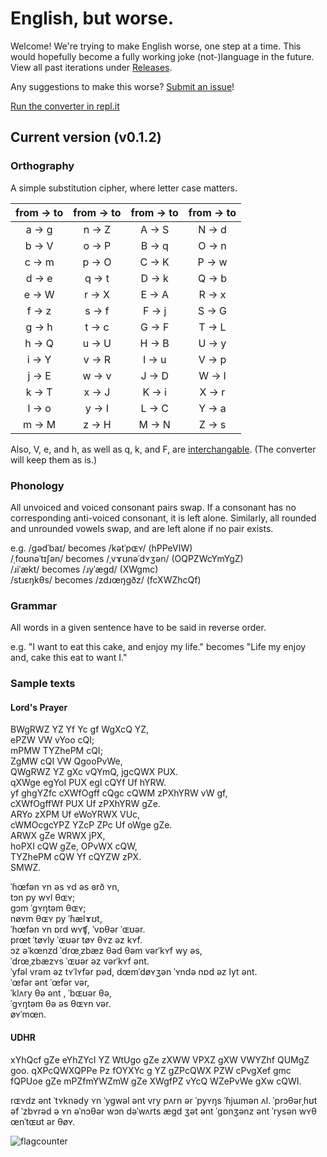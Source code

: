 # English, but worse.
Welcome! We're trying to make English worse, one step at a time. This would hopefully become a fully working joke (not-)language in the future. View all past iterations under [Releases](https://github.com/ajlee2006/english-but-worse/releases).

Any suggestions to make this worse? [Submit an issue](https://github.com/ajlee2006/english-but-worse/issues/new)!

[Run the converter in repl.it](https://repl.it/@AJLee/english-but-worse)

## Current version (v0.1.2)

### Orthography

A simple substitution cipher, where letter case matters.

from → to | from → to | from → to | from → to
:---: | :---: | :---: | :---:
a → g | n → Z | A → S | N → d
b → V | o → P | B → q | O → n
c → m | p → O | C → K | P → w
d → e | q → t | D → k | Q → b
e → W | r → X | E → A | R → x
f → z | s → f | F → j | S → G
g → h | t → c | G → F | T → L
h → Q | u → U | H → B | U → y
i → Y | v → R | I → u | V → p
j → E | w → v | J → D | W → l
k → T | x → J | K → i | X → r
l → o | y → I | L → C | Y → a
m → M | z → H | M → N | Z → s

Also, V, e, and h, as well as q, k, and F, are [interchangable](https://badconlangingideas.tumblr.com/post/156908127117/490). (The converter will keep them as is.)

### Phonology

All unvoiced and voiced consonant pairs swap. If a consonant has no corresponding anti-voiced consonant, it is left alone. Similarly, all rounded and unrounded vowels swap, and are left alone if no pair exists.

e.g. /ɡədˈbaɪ/ becomes /kətˈpɶʏ/ (hPPeVIW)  
/ˌfoʊnəˈtɪʃən/ becomes /ˌvɤʊnəˈdʏʒən/ (OQPZWcYmYgZ)  
/ɹiˈækt/ becomes /ɹyˈægd/ (XWgmc)  
/stɹɛŋkθs/ becomes /zdɹœŋgðz/ (fcXWZhcQf)

### Grammar

All words in a given sentence have to be said in reverse order.

e.g. "I want to eat this cake, and enjoy my life." becomes "Life my enjoy and, cake this eat to want I."

### Sample texts

#### Lord's Prayer

BWgRWZ YZ Yf Yc gf WgXcQ YZ,  
ePZW VW vYoo cQI;  
mPMW TYZhePM cQI;  
ZgMW cQI VW QgooPvWe,  
QWgRWZ YZ gXc vQYmQ, jgcQWX PUX.  
qXWge egYoI PUX egI cQYf Uf hYRW.  
yf ghgYZfc cXWfOgff cQgc cQWM zPXhYRW vW gf,  
cXWfOgffWf PUX Uf zPXhYRW gZe.  
ARYo zXPM Uf eWoYRWX VUc,  
cWMOcgcYPZ YZcP ZPc Uf oWge gZe.  
ARWX gZe WRWX jPX,  
hoPXI cQW gZe, OPvWX cQW,  
TYZhePM cQW Yf cQYZW zPX.  
SMWZ.  

ˈɦœfən ʏn əs ʏd əs ɞrð ʏn,  
tɔn py wʏl θɶʏ;  
gɔm ˈgʏŋtəm θɶʏ;  
nøʏm θɶʏ py ˈɦælɤʊt,  
ˈɦœfən ʏn ɒrd wʏʧ, ˈvɒθər ˈɶʊər.  
prœt ˈtøʏly ˈɶʊər tøʏ θʏz əz kʏf.  
ɔz əˈkœnzd ˈdrœˌzbæz θəd θəm vərˈkʏf wy əs,  
ˈdrœˌzbæzʏs ˈɶʊər əz vərˈkʏf ənt.  
ˈyfəl vrəm əz tʏˈlʏfər pəd, 
dœmˈdøʏʒən ˈʏndə nɒd əz lyt ənt.  
ˈœfər ənt ˈœfər vər,  
ˈklʌry θə ənt , ˈbɶʊər θə,  
ˈgʏŋtəm θə əs θɶʏn vər.  
øʏˈmœn.

#### UDHR

xYhQcf gZe eYhZYcI YZ WtUgo gZe zXWW VPXZ gXW VWYZhf QUMgZ goo. qXPcQWXQPPe Pz fOYXYc g YZ gZPcQWX PZW cPvgXef gmc fQPUoe gZe mPZfmYWZmW gZe XWgfPZ vYcQ WZePvWe gXw cQWI.

rɶʏdz ənt ˈtʏknədy ʏn ˈygwəl ənt vry pʌrn ər ˈpyʏŋs ˈɦjɯmən ʌl. ˈprɔθərˌɦʊt əf ˈzbʏrəd ə ʏn əˈnɔθər wɔn dəˈwʌrts ægd ʒət ənt ˈgɒnʒənz ənt ˈrysən wʏθ œnˈtɶʊt ər θøʏ.

  
  

![flagcounter](https://s01.flagcounter.com/count2/Ya4c/bg_FFFFFF/txt_000000/border_CCCCCC/columns_2/maxflags_20/viewers_0/labels_0/pageviews_0/flags_0/percent_0/)
